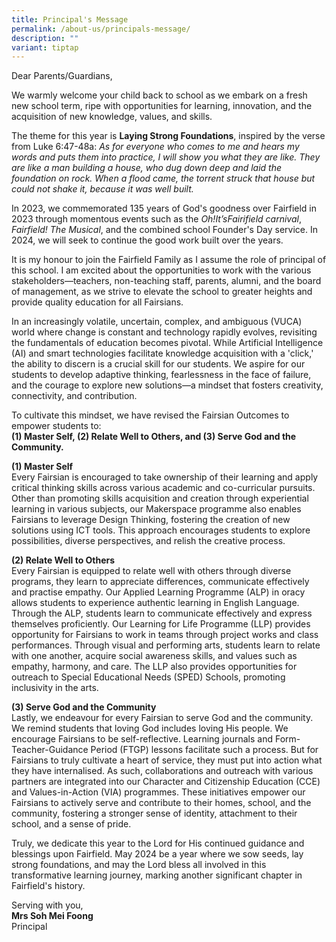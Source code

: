 ```yaml
---
title: Principal's Message
permalink: /about-us/principals-message/
description: ""
variant: tiptap
---
```

<p>Dear Parents/Guardians,</p><p>We warmly welcome your child back to school as we embark on a fresh new school term, ripe with opportunities for learning, innovation, and the acquisition of new knowledge, values, and skills.</p><p>The theme for this year is <strong>Laying Strong Foundations</strong>, inspired by the verse from Luke 6:47-48a: <em>As for everyone who comes to me and hears my words and puts them into practice, I will show you what they are like. They are like a man building a house, who dug down deep and laid the foundation on rock. When a flood came, the torrent struck that house but could not shake it, because it was well built.</em></p><p>In 2023, we commemorated 135 years of God's goodness over Fairfield in 2023 through momentous events such as the <em>Oh!It’sFairifield carnival</em>, <em>Fairfield! The Musical</em>, and the combined school Founder's Day service. In 2024, we will seek to continue the good work built over the years.</p><p>It is my honour to join the Fairfield Family as I assume the role of principal of this school. I am excited about the opportunities to work with the various stakeholders—teachers, non-teaching staff, parents, alumni, and the board of management, as we strive to elevate the school to greater heights and provide quality education for all Fairsians.</p><p>In an increasingly volatile, uncertain, complex, and ambiguous (VUCA) world where change is constant and technology rapidly evolves, revisiting the fundamentals of education becomes pivotal. While Artificial Intelligence (AI) and smart technologies facilitate knowledge acquisition with a 'click,' the ability to discern is a crucial skill for our students. We aspire for our students to develop adaptive thinking, fearlessness in the face of failure, and the courage to explore new solutions—a mindset that fosters creativity, connectivity, and contribution.</p><p>To cultivate this mindset, we have revised the Fairsian Outcomes to empower students to: <br><strong>(1) Master Self, (2) Relate Well to Others, and (3) Serve God and the Community.</strong></p><p><strong>(1) Master Self</strong><br>Every Fairsian is encouraged to take ownership of their learning and apply critical thinking skills across various academic and co-curricular pursuits. Other than promoting skills acquisition and creation through experiential learning in various subjects, our Makerspace programme also enables Fairsians to leverage Design Thinking, fostering the creation of new solutions using ICT tools. This approach encourages students to explore possibilities, diverse perspectives, and relish the creative process.</p><p><strong>(2) Relate Well to Others</strong><br>Every Fairsian is equipped to relate well with others through diverse programs, they learn to appreciate differences, communicate effectively and practise empathy. Our Applied Learning Programme (ALP) in oracy allows students to experience authentic learning in English Language. Through the ALP, students learn to communicate effectively and express themselves proficiently. Our Learning for Life Programme (LLP) provides opportunity for Fairsians to work in teams through project works and class performances. Through visual and performing arts, students learn to relate with one another, acquire social awareness skills, and values such as empathy, harmony, and care. The LLP also provides opportunities for outreach to Special Educational Needs (SPED) Schools, promoting inclusivity in the arts.</p><p><strong>(3) Serve God and the Community</strong><br>Lastly, we endeavour for every Fairsian to serve God and the community. We remind students that loving God includes loving His people. We encourage Fairsians to be self-reflective. Learning journals and Form-Teacher-Guidance Period (FTGP) lessons facilitate such a process. But for Fairsians to truly cultivate a heart of service, they must put into action what they have internalised. As such, collaborations and outreach with various partners are integrated into our Character and Citizenship Education (CCE) and Values-in-Action (VIA) programmes. These initiatives empower our Fairsians to actively serve and contribute to their homes, school, and the community, fostering a stronger sense of identity, attachment to their school, and a sense of pride.</p><p>Truly, we dedicate this year to the Lord for His continued guidance and blessings upon Fairfield. May 2024 be a year where we sow seeds, lay strong foundations, and may the Lord bless all involved in this transformative learning journey, marking another significant chapter in Fairfield's history.</p><p>Serving with you, <br><strong>Mrs Soh Mei Foong</strong><br>Principal</p>